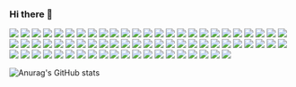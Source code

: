 ### Hi there 👋

<img src="https://img.shields.io/badge/-HTML5-%1572B6?style=social&logo=HTML5" /> <img src="https://img.shields.io/badge/-css3-%1572B6?style=social&logo=css3" /> <img src="https://img.shields.io/badge/-Bootstrap5-%23%237952B3?style=social&logo=bootstrap" /> <img src="https://img.shields.io/badge/-VanillaJs-%F7DF1E?style=social&logo=JavaScript" /> <img src="https://img.shields.io/badge/-react-%2361DAFB?style=social&logo=react" /> <img src="https://img.shields.io/badge/-node.js-%339933?style=social&logo=Node.js" /> <img src="https://img.shields.io/badge/-Express-000000?style=social&logo=express" /> <img src="https://img.shields.io/badge/-Axios-%235A29E4?style=social&logo=axios" /> <img src="https://img.shields.io/badge/-MySQL-%4479A1?style=social&logo=MySQL" /> <img src="https://img.shields.io/badge/-AWS-%23232F3E?style=social&logo=amazonaws" /> <img src="https://img.shields.io/badge/-micro-%FF9900?style=social&logo=amazonec2" /> <img src="https://img.shields.io/badge/-macOs-%FF9900?style=social&logo=apple" /> <img src="https://img.shields.io/badge/-photoshop-%31A8FF?style=social&logo=Adobe Photoshop" /> <img src="https://img.shields.io/badge/-photopea-%2318A497" /> <img src="https://img.shields.io/badge/-brave-%23FB542B)?style=social&logo=brave" /> <img src="https://img.shields.io/badge/-ableton%20live-%23000000?style=social&logo=abletonlive" /> <img src="https://img.shields.io/badge/-composer-%23885630?style=social&logo=composer" /> <img src="https://img.shields.io/badge/-figma-%23F24E1E?style=social&logo=figma" /> <img src="https://img.shields.io/badge/-filezilla-%23F24E1E?style=social&logo=filezilla" /> <img src="https://img.shields.io/badge/-Font%20Awesome-%23528DD7?style=social&logo=fontawesome" /> <img src="https://img.shields.io/badge/-git-%23F05032?style=social&logo=git" /> <img src="https://img.shields.io/badge/-github-%23181717?style=social&logo=github" /> <img src="https://img.shields.io/badge/-google-%234285F4?style=social&logo=google" /> <img src="https://img.shields.io/badge/-hombrew-%23FBB040?style=social&logo=homebrew" /> <img src="https://img.shields.io/badge/-JetBrains-000000?style=social&logo=jetbrains" /> <img src="https://img.shields.io/badge/-MDN%20Web%20Docs-000000?style=social&logo=mdnwebdocs" /> <img src="https://img.shields.io/badge/-midi-000000?style=social&logo=midi" /> <img src="https://img.shields.io/badge/-notion-000000?style=social&logo=notion" /> <img src="https://img.shields.io/badge/-php-%23777BB4?style=social&logo=php" /> <img src="https://img.shields.io/badge/-phpmyadmin-%236C78AF?style=social&logo=phpmyadmin" /> <img src="
https://img.shields.io/badge/-prettier-%23F7B93E?style=social&logo=ㅔㄱㄷ샫ㄱ" /> 
<img src="https://img.shields.io/badge/-HTML5-%1572B6?style=social&logo=HTML5" /> <img src="https://img.shields.io/badge/-css3-%1572B6?style=social&logo=css3" /> <img src="https://img.shields.io/badge/-Bootstrap5-%23%237952B3?style=social&logo=bootstrap" /> <img src="https://img.shields.io/badge/-VanillaJs-%F7DF1E?style=social&logo=JavaScript" /> <img src="https://img.shields.io/badge/-react-%2361DAFB?style=social&logo=react" /> <img src="https://img.shields.io/badge/-node.js-%339933?style=social&logo=Node.js" /> <img src="https://img.shields.io/badge/-Express-000000?style=social&logo=express" /> <img src="https://img.shields.io/badge/-Axios-%235A29E4?style=social&logo=axios" /> <img src="https://img.shields.io/badge/-MySQL-%4479A1?style=social&logo=MySQL" /> <img src="https://img.shields.io/badge/-AWS-%23232F3E?style=social&logo=amazonaws" /> <img src="https://img.shields.io/badge/-micro-%FF9900?style=social&logo=amazonec2" /> <img src="https://img.shields.io/badge/-macOs-%FF9900?style=social&logo=apple" /> <img src="https://img.shields.io/badge/-photoshop-%31A8FF?style=social&logo=Adobe Photoshop" /> <img src="https://img.shields.io/badge/-photopea-%2318A497" /> <img src="https://img.shields.io/badge/-brave-%23FB542B)?style=social&logo=brave" /> <img src="https://img.shields.io/badge/-ableton%20live-%23000000?style=social&logo=abletonlive" /> <img src="https://img.shields.io/badge/-composer-%23885630?style=social&logo=composer" /> <img src="https://img.shields.io/badge/-figma-%23F24E1E?style=social&logo=figma" /> <img src="https://img.shields.io/badge/-filezilla-%23F24E1E?style=social&logo=filezilla" /> <img src="https://img.shields.io/badge/-Font%20Awesome-%23528DD7?style=social&logo=fontawesome" /> <img src="https://img.shields.io/badge/-git-%23F05032?style=social&logo=git" /> <img src="https://img.shields.io/badge/-github-%23181717?style=social&logo=github" /> <img src="https://img.shields.io/badge/-google-%234285F4?style=social&logo=google" /> <img src="https://img.shields.io/badge/-hombrew-%23FBB040?style=social&logo=homebrew" /> <img src="https://img.shields.io/badge/-JetBrains-000000?style=social&logo=jetbrains" /> <img src="https://img.shields.io/badge/-MDN%20Web%20Docs-000000?style=social&logo=mdnwebdocs" /> <img src="https://img.shields.io/badge/-midi-000000?style=social&logo=midi" /> <img src="https://img.shields.io/badge/-notion-000000?style=social&logo=notion" /> <img src="https://img.shields.io/badge/-php-%23777BB4?style=social&logo=php" /> <img src="https://img.shields.io/badge/-phpmyadmin-%236C78AF?style=social&logo=phpmyadmin" /> <img src="https://img.shields.io/badge/-prettier-%23F7B93E?style=social&logo=prettier" /> <img src="https://img.shields.io/badge/-Sequelize-%2352B0E7?style=social&logo=sequelize" /> 
<img src="https://img.shields.io/badge/-slack-%234A154B?style=social&logo=slack" /> <img src="https://img.shields.io/badge/-socket.io-%23010101?style=social&logo=socket.io" /> <img src="https://img.shields.io/badge/-soundcloud-%23FF3300?style=social&logo=soundcloud" /> <img src="https://img.shields.io/badge/-Spotify-%231DB954?style=social&logo=spotify" /> <img src="https://img.shields.io/badge/-Stack%20Overflow-%23F58025?style=social&logo=stackoverflow" /> <img src="https://img.shields.io/badge/-Twitter-%231DA1F2?style=social&logo=Twitter" /> <img src="https://img.shields.io/badge/-Ubuntu-%23E95420?style=social&logo=ubuntu" /> 

![Anurag's GitHub stats](https://github-readme-stats.vercel.app/api?username=hi2102&show_icons=true&theme=radical)
<!--
**hi2102/hi2102** is a ✨ _special_ ✨ repository because its `README.md` (this file) appears on your GitHub profile.

Here are some ideas to get you started:

- 🔭 I’m currently working on ...
- 🌱 I’m currently learning ...
- 👯 I’m looking to collaborate on ...
- 🤔 I’m looking for help with ...
- 💬 Ask me about ...
- 📫 How to reach me: ...
- 😄 Pronouns: ...
- ⚡ Fun fact: ...
-->
